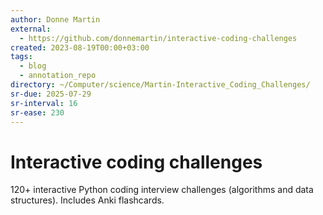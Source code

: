 ```yaml
---
author: Donne Martin
external:
  - https://github.com/donnemartin/interactive-coding-challenges
created: 2023-08-19T00:00+03:00
tags:
  - blog
  - annotation_repo
directory: ~/Computer/science/Martin-Interactive_Coding_Challenges/
sr-due: 2025-07-29
sr-interval: 16
sr-ease: 230
---
```


# Interactive coding challenges

120+ interactive Python coding interview challenges (algorithms and data structures). Includes Anki flashcards.
